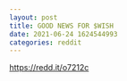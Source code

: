 ```yaml
--- 
layout: post 
title: GOOD NEWS FOR $WISH 
date: 2021-06-24 1624544993 
categories: reddit 
--- 
```

https://redd.it/o7212c